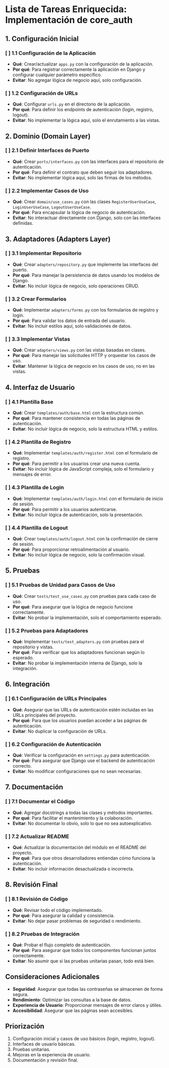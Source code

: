 # Lista de Tareas Enriquecida: Implementación de core_auth

## 1. Configuración Inicial

### [ ] 1.1 Configuración de la Aplicación
- **Qué**: Crear/actualizar `apps.py` con la configuración de la aplicación.
- **Por qué**: Para registrar correctamente la aplicación en Django y configurar cualquier parámetro específico.
- **Evitar**: No agregar lógica de negocio aquí, solo configuración.

### [ ] 1.2 Configuración de URLs
- **Qué**: Configurar `urls.py` en el directorio de la aplicación.
- **Por qué**: Para definir los endpoints de autenticación (login, registro, logout).
- **Evitar**: No implementar la lógica aquí, solo el enrutamiento a las vistas.

## 2. Dominio (Domain Layer)

### [ ] 2.1 Definir Interfaces de Puerto
- **Qué**: Crear `ports/interfaces.py` con las interfaces para el repositorio de autenticación.
- **Por qué**: Para definir el contrato que deben seguir los adaptadores.
- **Evitar**: No implementar lógica aquí, solo las firmas de los métodos.

### [ ] 2.2 Implementar Casos de Uso
- **Qué**: Crear `domain/use_cases.py` con las clases `RegisterUserUseCase`, `LoginUserUseCase`, `LogoutUserUseCase`.
- **Por qué**: Para encapsular la lógica de negocio de autenticación.
- **Evitar**: No interactuar directamente con Django, solo con las interfaces definidas.

## 3. Adaptadores (Adapters Layer)

### [ ] 3.1 Implementar Repositorio
- **Qué**: Crear `adapters/repository.py` que implemente las interfaces del puerto.
- **Por qué**: Para manejar la persistencia de datos usando los modelos de Django.
- **Evitar**: No incluir lógica de negocio, solo operaciones CRUD.

### [ ] 3.2 Crear Formularios
- **Qué**: Implementar `adapters/forms.py` con los formularios de registro y login.
- **Por qué**: Para validar los datos de entrada del usuario.
- **Evitar**: No incluir estilos aquí, solo validaciones de datos.

### [ ] 3.3 Implementar Vistas
- **Qué**: Crear `adapters/views.py` con las vistas basadas en clases.
- **Por qué**: Para manejar las solicitudes HTTP y orquestar los casos de uso.
- **Evitar**: Mantener la lógica de negocio en los casos de uso, no en las vistas.

## 4. Interfaz de Usuario

### [ ] 4.1 Plantilla Base
- **Qué**: Crear `templates/auth/base.html` con la estructura común.
- **Por qué**: Para mantener consistencia en todas las páginas de autenticación.
- **Evitar**: No incluir lógica de negocio, solo la estructura HTML y estilos.

### [ ] 4.2 Plantilla de Registro
- **Qué**: Implementar `templates/auth/register.html` con el formulario de registro.
- **Por qué**: Para permitir a los usuarios crear una nueva cuenta.
- **Evitar**: No incluir lógica de JavaScript compleja, solo el formulario y mensajes de error.

### [ ] 4.3 Plantilla de Login
- **Qué**: Implementar `templates/auth/login.html` con el formulario de inicio de sesión.
- **Por qué**: Para permitir a los usuarios autenticarse.
- **Evitar**: No incluir lógica de autenticación, solo la presentación.

### [ ] 4.4 Plantilla de Logout
- **Qué**: Crear `templates/auth/logout.html` con la confirmación de cierre de sesión.
- **Por qué**: Para proporcionar retroalimentación al usuario.
- **Evitar**: No incluir lógica de negocio, solo la confirmación visual.

## 5. Pruebas

### [ ] 5.1 Pruebas de Unidad para Casos de Uso
- **Qué**: Crear `tests/test_use_cases.py` con pruebas para cada caso de uso.
- **Por qué**: Para asegurar que la lógica de negocio funcione correctamente.
- **Evitar**: No probar la implementación, solo el comportamiento esperado.

### [ ] 5.2 Pruebas para Adaptadores
- **Qué**: Implementar `tests/test_adapters.py` con pruebas para el repositorio y vistas.
- **Por qué**: Para verificar que los adaptadores funcionan según lo esperado.
- **Evitar**: No probar la implementación interna de Django, solo la integración.

## 6. Integración

### [ ] 6.1 Configuración de URLs Principales
- **Qué**: Asegurar que las URLs de autenticación estén incluidas en las URLs principales del proyecto.
- **Por qué**: Para que los usuarios puedan acceder a las páginas de autenticación.
- **Evitar**: No duplicar la configuración de URLs.

### [ ] 6.2 Configuración de Autenticación
- **Qué**: Verificar la configuración en `settings.py` para autenticación.
- **Por qué**: Para asegurar que Django use el backend de autenticación correcto.
- **Evitar**: No modificar configuraciones que no sean necesarias.

## 7. Documentación

### [ ] 7.1 Documentar el Código
- **Qué**: Agregar docstrings a todas las clases y métodos importantes.
- **Por qué**: Para facilitar el mantenimiento y la colaboración.
- **Evitar**: No documentar lo obvio, solo lo que no sea autoexplicativo.

### [ ] 7.2 Actualizar README
- **Qué**: Actualizar la documentación del módulo en el README del proyecto.
- **Por qué**: Para que otros desarrolladores entiendan cómo funciona la autenticación.
- **Evitar**: No incluir información desactualizada o incorrecta.

## 8. Revisión Final

### [ ] 8.1 Revisión de Código
- **Qué**: Revisar todo el código implementado.
- **Por qué**: Para asegurar la calidad y consistencia.
- **Evitar**: No dejar pasar problemas de seguridad o rendimiento.

### [ ] 8.2 Pruebas de Integración
- **Qué**: Probar el flujo completo de autenticación.
- **Por qué**: Para asegurar que todos los componentes funcionan juntos correctamente.
- **Evitar**: No asumir que si las pruebas unitarias pasan, todo está bien.

## Consideraciones Adicionales

- **Seguridad**: Asegurar que todas las contraseñas se almacenen de forma segura.
- **Rendimiento**: Optimizar las consultas a la base de datos.
- **Experiencia de Usuario**: Proporcionar mensajes de error claros y útiles.
- **Accesibilidad**: Asegurar que las páginas sean accesibles.

## Priorización

1. Configuración inicial y casos de uso básicos (login, registro, logout).
2. Interfaces de usuario básicas.
3. Pruebas unitarias.
4. Mejoras en la experiencia de usuario.
5. Documentación y revisión final.
